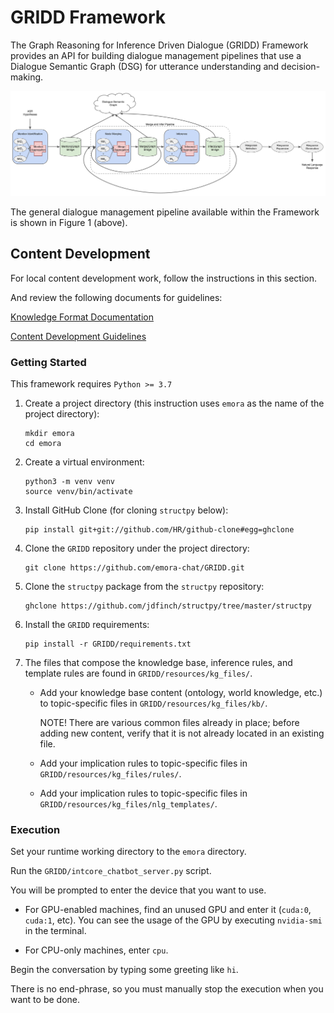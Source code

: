 # GRIDD Framework

The Graph Reasoning for Inference Driven Dialogue (GRIDD) Framework provides an API 
for building dialogue management pipelines that use a Dialogue Semantic Graph (DSG) for 
utterance understanding and decision-making.

![](docs/img/gridd_diagram.svg)

The general dialogue management pipeline available within the Framework 
is shown in Figure 1 (above).  

## Content Development

For local content development work, follow the instructions in this section.

And review the following documents for guidelines:

[Knowledge Format Documentation](https://docs.google.com/document/d/1mfdZIY09JwZ-DN4eBmIpxQ9phItEbrJqD5d1QtFKBN8/edit?usp=sharing)

[Content Development Guidelines](https://github.com/emora-chat/GRIDD/wiki/Content-Development-Guidelines)

### Getting Started

This framework requires `Python >= 3.7`

1. Create a project directory (this instruction uses `emora` as the name of the project directory):
   ```
   mkdir emora
   cd emora
   ```
1. Create a virtual environment:
   ```
   python3 -m venv venv
   source venv/bin/activate
   ```
1. Install GitHub Clone (for cloning `structpy` below):
   ```
   pip install git+git://github.com/HR/github-clone#egg=ghclone
   ```
1. Clone the `GRIDD` repository under the project directory:
   ```
   git clone https://github.com/emora-chat/GRIDD.git
   ```
1. Clone the `structpy` package from the `structpy` repository:
   ```
   ghclone https://github.com/jdfinch/structpy/tree/master/structpy
   ```
1. Install the `GRIDD` requirements:
   ```
   pip install -r GRIDD/requirements.txt
   ```
1. The files that compose the knowledge base, inference rules, and template rules are found in `GRIDD/resources/kg_files/`.

   * Add your knowledge base content (ontology, world knowledge, etc.) to topic-specific files in `GRIDD/resources/kg_files/kb/`.
        
     NOTE! There are various common files already in place; before adding new content, verify that it is not already located in an existing file.
   
   * Add your implication rules to topic-specific files in `GRIDD/resources/kg_files/rules/`.
   
   * Add your implication rules to topic-specific files in `GRIDD/resources/kg_files/nlg_templates/`.


### Execution

Set your runtime working directory to the `emora` directory.

Run the `GRIDD/intcore_chatbot_server.py` script.

You will be prompted to enter the device that you want to use. 

* For GPU-enabled machines, find an unused GPU and enter it (`cuda:0`, `cuda:1`, etc). 
You can see the usage of the GPU by executing `nvidia-smi` in the terminal.

* For CPU-only machines, enter `cpu`.

Begin the conversation by typing some greeting like `hi`.

There is no end-phrase, so you must manually stop the execution when you want to be done.


